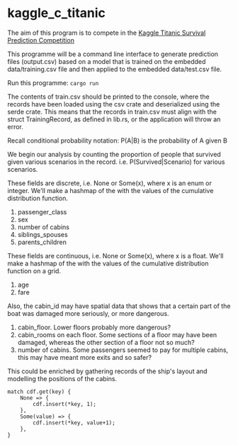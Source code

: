 # kaggle_c_titanic
The aim of this program is to compete in the [Kaggle Titanic Survival Prediction Competition](https://www.kaggle.com/c/titanic/overview)

This programme will be a command line interface to generate prediction files (output.csv) based on a model that is trained on the embedded data/training.csv file and then applied to the embedded data/test.csv file.

Run this programme: `cargo run`

The contents of train.csv should be printed to the console, where the records have been loaded using the csv crate and deserialized using the serde crate.
This means that the records in train.csv must align with the struct TrainingRecord, as defined in lib.rs, or the application will throw an error.

Recall conditional probability notation: P(A|B) is the probability of A given B

We begin our analysis by counting the proportion of people that survived given various scenarios in the record.
i.e. P(Survived|Scenario) for various scenarios.

These fields are discrete, i.e. None or Some(x), where x is an enum or integer.
We'll make a hashmap of the with the values of the cumulative distribution function.
1. passenger_class
2. sex
3. number of cabins
4. siblings_spouses
5. parents_children

These fields are continuous, i.e. None or Some(x), where x is a float.
We'll make a hashmap of the with the values of the cumulative distribution function on a grid.
1. age
2. fare

Also, the cabin_id may have spatial data that shows that a certain part of the boat was damaged more seriously, or more dangerous.
1. cabin_floor. Lower floors probably more dangerous?
2. cabin_rooms on each floor. Some sections of a floor may have been damaged, whereas the other section of a floor not so much?
3. number of cabins. Some passengers seemed to pay for multiple cabins, this may have meant more exits and so safer?

This could be enriched by gathering records of the ship's layout and modelling the positions of the cabins.

	match cdf.get(key) {
		None => {
			cdf.insert(*key, 1);
		},
		Some(value) => {
			cdf.insert(*key, value+1);
		},
	}